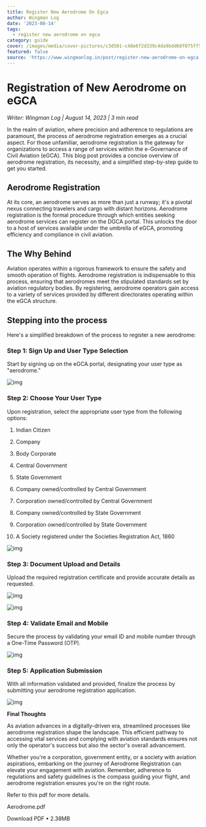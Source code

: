```yaml
---
title: Register New Aerodrome On Egca
author: Wingman Log
date: '2023-08-14'
tags:
  - register new aerodrome on egca
category: guide
cover: /images/media/cover-pictures/c3d501-c48e6f2d339c4da9bdd60f075ff5f3d9-mv2-fe6232d4.png
featured: false
source: 'https://www.wingmanlog.in/post/register-new-aerodrome-on-egca'
---
```


# Registration of New Aerodrome on eGCA

*Writer: Wingman Log | August 14, 2023 | 3 min read*

In the realm of aviation, where precision and adherence to regulations are paramount, the process of aerodrome registration emerges as a crucial aspect. For those unfamiliar, aerodrome registration is the gateway for organizations to access a range of services within the e-Governance of Civil Aviation (eGCA). This blog post provides a concise overview of aerodrome registration, its necessity, and a simplified step-by-step guide to get you started.

## Aerodrome Registration

At its core, an aerodrome serves as more than just a runway; it's a pivotal nexus connecting travelers and cargo with distant horizons. Aerodrome registration is the formal procedure through which entities seeking aerodrome services can register on the DGCA portal. This unlocks the door to a host of services available under the umbrella of eGCA, promoting efficiency and compliance in civil aviation.

## The Why Behind

Aviation operates within a rigorous framework to ensure the safety and smooth operation of flights. Aerodrome registration is indispensable to this process, ensuring that aerodromes meet the stipulated standards set by aviation regulatory bodies. By registering, aerodrome operators gain access to a variety of services provided by different directorates operating within the eGCA structure.

## Stepping into the process

Here's a simplified breakdown of the process to register a new aerodrome:

### Step 1: Sign Up and User Type Selection

Start by signing up on the eGCA portal, designating your user type as "aerodrome."

![img](/images/media/blog-media/c3d501-7fc89caf964a42d8bb582f3f3819512c-mv2-5a414c43.jpg)

### Step 2: Choose Your User Type

Upon registration, select the appropriate user type from the following options:

1.  Indian Citizen
    
2.  Company
    
3.  Body Corporate
    
4.  Central Government
    
5.  State Government
    
6.  Company owned/controlled by Central Government
    
7.  Corporation owned/controlled by Central Government
    
8.  Company owned/controlled by State Government
    
9.  Corporation owned/controlled by State Government
    
10.  A Society registered under the Societies Registration Act, 1860

![img](/images/media/blog-media/c3d501-a8f2a7036ae7480d9a137b424159b96a-mv2-f72560bf.jpg)

### Step 3: Document Upload and Details

Upload the required registration certificate and provide accurate details as requested.

![img](/images/media/blog-media/c3d501-e35c7fce515f484ca4647ae380b2090c-mv2-ae79b7a3.jpg)

![img](/images/media/blog-media/c3d501-0869b1c9c33f4f31ac278f2e8763d2a6-mv2-878d463d.jpg)

### Step 4: Validate Email and Mobile

Secure the process by validating your email ID and mobile number through a One-Time Password (OTP).

![img](/images/media/blog-media/c3d501-f305721e788b44fe997dabcf9de31f68-mv2-6f4e2f11.jpg)

### Step 5: Application Submission

With all information validated and provided, finalize the process by submitting your aerodrome registration application.

![img](/images/media/blog-media/c3d501-fb61ad1f68134682bcdb6868b071e9fa-mv2-79235818.jpg)

**Final Thoughts**

As aviation advances in a digitally-driven era, streamlined processes like aerodrome registration shape the landscape. This efficient pathway to accessing vital services and complying with aviation standards ensures not only the operator's success but also the sector's overall advancement.

Whether you're a corporation, government entity, or a society with aviation aspirations, embarking on the journey of Aerodrome Registration can elevate your engagement with aviation. Remember, adherence to regulations and safety guidelines is the compass guiding your flight, and aerodrome registration ensures you're on the right route.

Refer to this pdf for more details.

Aerodrome.pdf

Download PDF • 2.38MB

